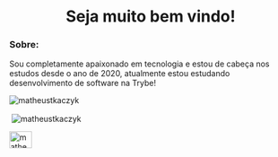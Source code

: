 <h1 align="center"> Seja muito bem vindo!</h1>

<h3 align="left">Sobre:</h3>
<p align="left">
Sou completamente apaixonado em tecnologia e estou de cabeça nos estudos desde o ano de 2020, atualmente estou estudando desenvolvimento de software na Trybe!
</p>

<p><img align="center" margin-left:'30' margin-top:'10' src="https://github-readme-stats.vercel.app/api/top-langs?username=matheustkaczyk&show_icons=true&locale=en&layout=compact" alt="matheustkaczyk" /></p>

<p>&nbsp;<img align="center" margin-left:'30' margin-top:'10' src="https://github-readme-stats.vercel.app/api?username=matheustkaczyk&show_icons=true&locale=en" alt="matheustkaczyk" /></p>

<p align="left">
<a href="https://linkedin.com/in/matheustkaczykribeiro" target="blank"><img align="center" src="https://raw.githubusercontent.com/rahuldkjain/github-profile-readme-generator/master/src/images/icons/Social/linked-in-alt.svg" alt="matheustkaczykribeiro" height="30" width="40" /></a>
</p>
